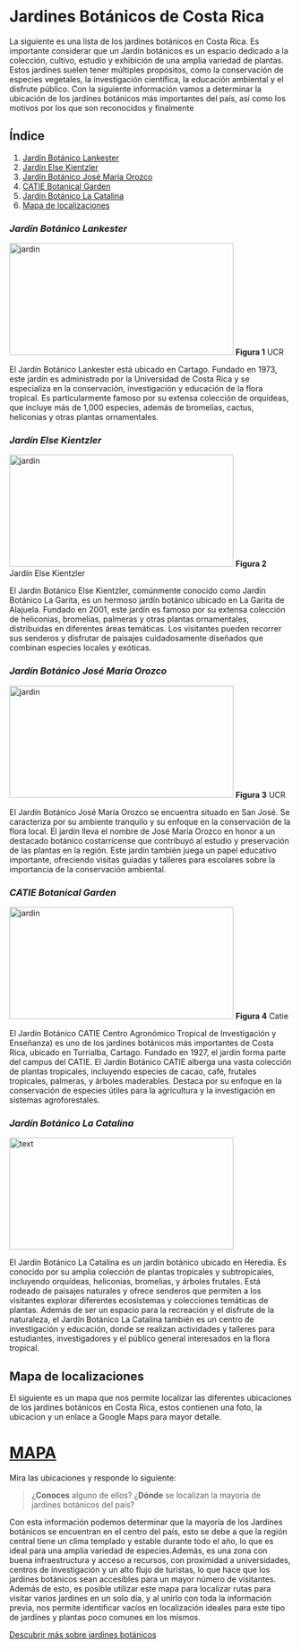 # __Jardines Botánicos de Costa Rica__

<p align="justified">
    La siguiente es una lista de los jardines botánicos en Costa Rica.
Es importante considerar que un Jardín botánicos es un espacio dedicado a la colección, cultivo, estudio y exhibición de una amplia variedad de plantas. Estos jardines suelen tener múltiples propósitos, como la conservación de especies vegetales, la investigación científica, la educación ambiental y el disfrute público.
    Con la siguiente información vamos a determinar la ubicación de los jardínes botánicos más importantes del país, así como los motivos por los que son reconocidos y finalmente
    </p>


## __Índice__
1. [Jardín Botánico Lankester](#one)
2. [Jardín Else Kientzler](#two)
3. [Jardín Botánico José María Orozco](#three)
4. [CATIE Botanical Garden](#four)
5. [Jardín Botánico La Catalina](#five)
6. [Mapa de localizaciones](#six)


### _Jardín Botánico Lankester_ <a name="one"></a>
<img src="https://jbl.ucr.ac.cr/sites/default/files/styles/crop_16-7/public/multimedia/portada-japonesa.png?itok=-pYksMvl" 
alt="jardin"
width="400"
height= "200">
**Figura 1** UCR

<p align="justified">
    El Jardín Botánico Lankester está ubicado en Cartago. 
    Fundado en 1973, este jardín es administrado por la Universidad de Costa Rica y se especializa en la conservación, investigación y educación de la flora tropical. 
    Es particularmente famoso por su extensa colección de orquídeas, que incluye más de 1,000 especies, además de bromelias, cactus, heliconias y otras plantas ornamentales.
    </p>

###  _Jardín Else Kientzler_ <a name="two"></a>
<img src="https://www.orchidgardencr.com/images/jardin3.jpg" 
alt="jardin"
width="400"
height= "200">
**Figura 2** Jardín Else Kientzler

<p align="justified">
    El Jardín Botánico Else Kientzler, comúnmente conocido como Jardín Botánico La Garita, es un hermoso jardín botánico ubicado en La Garita de Alajuela. Fundado en 2001, este jardín es famoso por su extensa colección de heliconias, bromelias, palmeras y otras plantas ornamentales, distribuidas en diferentes áreas temáticas. Los visitantes pueden recorrer sus senderos y disfrutar de paisajes cuidadosamente diseñados que combinan especies locales y exóticas.
    </p>

###  _Jardín Botánico José María Orozco_ <a name="three"></a>
<img src="https://jmo.biologia.ucr.ac.cr/wp-content/uploads/2021/07/cropped-IMG_20210605_173140m.jpg" 
alt="jardin"
width="400"
height= "200">
**Figura 3** UCR

<p align="justified">
    El Jardín Botánico José María Orozco se encuentra situado en San José. Se caracteriza por su ambiente tranquilo y su enfoque en la conservación de la flora local. El jardín lleva el nombre de José María Orozco en honor a un destacado botánico costarricense que contribuyó al estudio y preservación de las plantas en la región. Este jardín también juega un papel educativo importante, ofreciendo visitas guiadas y talleres para escolares sobre la importancia de la conservación ambiental.
    </p>

###  _CATIE Botanical Garden_ <a name="four"></a>
<img src="https://i0.wp.com/amazingvacationscostarica.com/wp-content/uploads/2023/02/Screen-Shot-2023-02-04-at-4.54.15-PM.png" 
alt="jardin"
width="400"
height= "200">
**Figura 4** Catie

<p align="justified">
    El Jardín Botánico CATIE Centro Agronómico Tropical de Investigación y Enseñanza) es uno de los jardines botánicos más importantes de Costa Rica, ubicado en Turrialba, Cartago. Fundado en 1927, el jardín forma parte del campus del CATIE.
     El Jardín Botánico CATIE alberga una vasta colección de plantas tropicales, incluyendo especies de cacao, café, frutales tropicales, palmeras, y árboles maderables. Destaca por su enfoque en la conservación de especies útiles para la agricultura y la investigación en sistemas agroforestales.
    </p>

###  _Jardín Botánico La Catalina_ <a name="five"></a>
<img src="https://th.bing.com/th/id/OLC.04Y8Sl00AE2kyg480x360?&rs=1&pid=ImgDetMain" 
alt="text"
width="400"
height= "200">

<p align="justified">
    El Jardín Botánico La Catalina es un jardín botánico ubicado en Heredia. Es conocido por su amplia colección de plantas tropicales y subtropicales, incluyendo orquídeas, heliconias, bromelias, y árboles frutales. 
    Está rodeado de paisajes naturales y ofrece senderos que permiten a los visitantes explorar diferentes ecosistemas y colecciones temáticas de plantas. Además de ser un espacio para la recreación y el disfrute de la naturaleza, el Jardín Botánico La Catalina también es un centro de investigación y educación, donde se realizan actividades y talleres para estudiantes, investigadores y el público general interesados en la flora tropical.
    </p>

## __Mapa de localizaciones__ <a name="six"></a>
<p align="justified">
    El siguiente es un mapa que nos permite localizar las diferentes ubicaciones de los jardines botánicos en Costa Rica, estos contienen una foto, la ubicacion y un enlace a Google Maps para mayor detalle.
     </p>


# [MAPA](https://www.google.com/maps/d/u/0/edit?mid=1W_1B8cPQEkv9aDyxFdCzFwdo-Fi_ue4&usp=sharing)

Mira las ubicaciones y responde lo siguiente:
>¿__Conoces__ alguno de ellos?
>¿__Dónde__ se localizan la mayoría de jardines botánicos del país?

<p align="justified">
    Con esta información podemos determinar que la mayoría de los Jardínes botánicos se encuentran en el centro del país, esto se debe a que la región central tiene un clima templado y estable durante todo el año, lo que es ideal para una amplia variedad de especies.Además, es una zona con buena infraestructura y acceso a recursos, con proximidad a universidades, centros de investigación y un alto flujo de turistas, lo que hace que los jardines botánicos sean accesibles para un mayor número de visitantes.
    Además de esto, es posible utilizar este mapa para localizar rutas para visitar varios jardines en un solo día, y al unirlo con toda la información previa, nos permite identificar vacíos en localización ideales para este tipo de jardínes y plantas poco comunes en los mismos. 
    </p>
    
[Descubrir más sobre jardines botánicos](https://diaonia.com/que-es-un-jardin-botanico-y-cual-es-su-importancia/)
